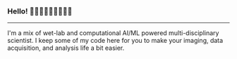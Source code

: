 ### Hello! 🥼🔬🧬🧪👨🏾‍🔬🧪🧫
-----

I'm a mix of wet-lab and computational AI/ML powered multi-disciplinary scientist. I keep some of my code here for you to make your imaging, data acquisition, and analysis life a bit easier.  


<!--
**ajay-bhargava/ajay-bhargava** is a ✨ _special_ ✨ repository because its `README.md` (this file) appears on your GitHub profile.

Here are some ideas to get you started:

- 🔭 I’m currently working on ...
- 🌱 I’m currently learning ...
- 👯 I’m looking to collaborate on ...
- 🤔 I’m looking for help with ...
- 💬 Ask me about ...
- 📫 How to reach me: ...
- 😄 Pronouns: ...
- ⚡ Fun fact: ...
-->
